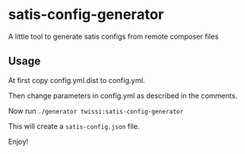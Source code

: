 # satis-config-generator

A little tool to generate satis configs from remote composer files

## Usage

At first copy config.yml.dist to config.yml.

Then change parameters in config.yml as described in the comments.

Now run `./generator twissi:satis-config-generator`

This will create a `satis-config.json` file.

Enjoy!

